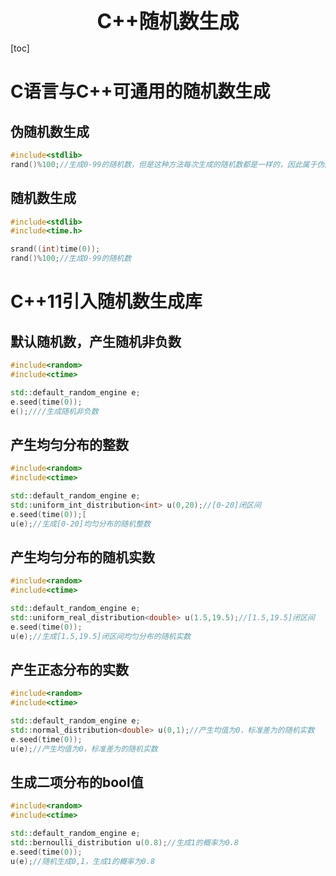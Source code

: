<center><span style="font-size:2rem;font-weight:bold;">C++随机数生成</span></center>

<div style="page-break-after: always;"></div>

[toc]

<div style="page-break-after: always;"></div>

# C语言与C++可通用的随机数生成

## 伪随机数生成

```C++
#include<stdlib>
rand()%100;//生成0-99的随机数，但是这种方法每次生成的随机数都是一样的，因此属于伪随机数
```

## 随机数生成

```C++
#include<stdlib>
#include<time.h>

srand((int)time(0));
rand()%100;//生成0-99的随机数
```

# C++11引入随机数生成库

## 默认随机数，产生随机非负数

```C++
#include<random>
#include<ctime>

std::default_random_engine e;
e.seed(time(0));
e();////生成随机非负数
```

## 产生均匀分布的整数

```C++
#include<random>
#include<ctime>

std::default_random_engine e;
std::uniform_int_distribution<int> u(0,20);//[0-20]闭区间
e.seed(time(0));[
u(e);//生成[0-20]均匀分布的随机整数
```

## 产生均匀分布的随机实数

```C++
#include<random>
#include<ctime>

std::default_random_engine e;
std::uniform_real_distribution<double> u(1.5,19.5);//[1.5,19.5]闭区间
e.seed(time(0));
u(e);//生成[1.5,19.5]闭区间均匀分布的随机实数
```

## 产生正态分布的实数

```C++
#include<random>
#include<ctime>

std::default_random_engine e;
std::normal_distribution<double> u(0,1);//产生均值为0，标准差为的随机实数
e.seed(time(0));
u(e);//产生均值为0，标准差为的随机实数
```

## 生成二项分布的bool值

```C++
#include<random>
#include<ctime>

std::default_random_engine e;
std::bernoulli_distribution u(0.8);//生成1的概率为0.8
e.seed(time(0));
u(e);//随机生成0,1，生成1的概率为0.8
```


